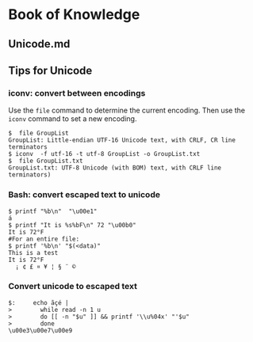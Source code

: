 #	Book of Knowledge
##	Unicode.md
##	Tips for Unicode

### iconv: convert between encodings

Use the ```file``` command to determine the current encoding.  Then use the ```iconv``` command to set a new encoding.

```
$  file GroupList
GroupList: Little-endian UTF-16 Unicode text, with CRLF, CR line terminators
$ iconv  -f utf-16 -t utf-8 GroupList -o GroupList.txt
$  file GroupList.txt
GroupList.txt: UTF-8 Unicode (with BOM) text, with CRLF line terminators)
```

### Bash: convert escaped text to unicode

```
$ printf "%b\n"  "\u00e1"
á
$ printf "It is %s%bF\n" 72 "\u00b0"
It is 72°F
#For an entire file:
$ printf '%b\n' "$(<data)"
This is a test
It is 72°F
  ¡ ¢ £ ¤ ¥ ¦ § ¨ ©
```

### Convert unicode to escaped text
```
$:     echo ãçé |
>        while read -n 1 u
>        do [[ -n "$u" ]] && printf '\\u%04x' "'$u"
>        done
\u00e3\u00e7\u00e9
```
[//]: # ( vim: set ai noet nu sts=4 sw=4 ts=4 tw=78 filetype=markdown :)

